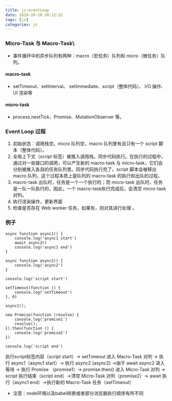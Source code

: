 ```yaml
---
title: js-eventLoop
date: 2018-10-20 20:12:52
tags: [js]
categories: js
---
```


### Micro-Task 与 Macro-Task\
- 事件循环中的异步队列有两种：macro（宏任务）队列和 micro（微任务）队列。
#### macro-task
- setTimeout、setInterval、 setImmediate、script（整体代码）、 I/O 操作、UI 渲染等
#### micro-task
- process.nextTick、Promise、MutationObserver 等。
### Event Loop 过程
1. 初始状态：调用栈空。micro 队列空，macro 队列里有且只有一个 script 脚本（整体代码）。
2. 全局上下文（script 标签）被推入调用栈，同步代码执行。在执行的过程中，通过对一些接口的调用，可以产生新的 macro-task 与 micro-task，它们会分别被推入各自的任务队列里。同步代码执行完了，script 脚本会被移出 macro 队列，这个过程本质上是队列的 macro-task 的执行和出队的过程。
3. macro-task 出队时，任务是一个一个执行的；而 micro-task 出队时，任务是一队一队执行的，因此，一个 macro-task执行完成后，会清空 micro-task对列。
4. 执行渲染操作，更新界面
5. 检查是否存在 Web worker 任务，如果有，则对其进行处理 。
### 例子
```
async function async1() {
    console.log('async1 start')
    await async2()
    console.log('async1 end')
}

async function async2() {
    console.log('async2')
}

console.log('script start')

setTimeout(function () {
    console.log('setTimeout')
}, 0)

async1();

new Promise(function (resolve) {
    console.log('promise1')
    resolve();
}).then(function () {
    console.log('promise2')
})

console.log('script end')
```
执行script标签内容（script start）-> setTimeout 进入 Macro-Task 对列 -> 执行 async1（async1 start）-> 执行 async2 (async2) ->由于 await async2 进入等待 -> 执行 Promise （promise1）-> promise.then() 进入 Micro-Task 对列 -> script 执行结束（script end）->清空 Micro-Task 对列（promise2）-> await 执行（async1 end）->执行新的 Macro-Task 任务（setTimeout）
- 注意：node环境以及babel转换或者部分浏览器执行顺序有所不同
